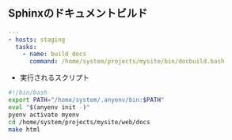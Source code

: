 ## Sphinxのドキュメントビルド

~~~yml
---
- hosts: staging
  tasks:
    - name: build docs
      command: /home/system/projects/mysite/bin/docbuild.bash
~~~      

- 実行されるスクリプト

~~~bash
#!/bin/bash
export PATH="/home/system/.anyenv/bin:$PATH"
eval "$(anyenv init -)"
pyenv activate myenv
cd /home/system/projects/mysite/web/docs
make html
~~~
